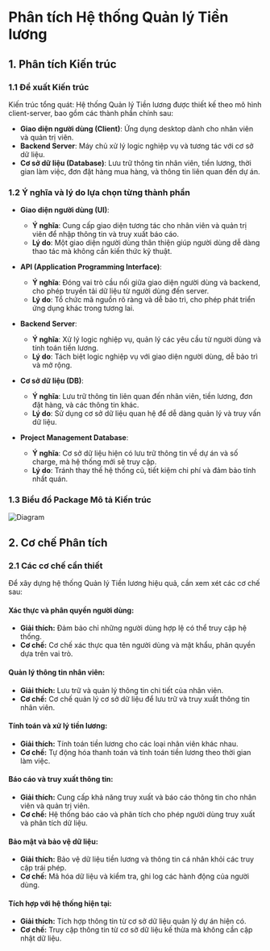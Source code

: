 
# Phân tích Hệ thống Quản lý Tiền lương

## 1. Phân tích Kiến trúc

### 1.1 Đề xuất Kiến trúc
Kiến trúc tổng quát: Hệ thống Quản lý Tiền lương được thiết kế theo mô hình client-server, bao gồm các thành phần chính sau:

- **Giao diện người dùng (Client)**: Ứng dụng desktop dành cho nhân viên và quản trị viên.
- **Backend Server**: Máy chủ xử lý logic nghiệp vụ và tương tác với cơ sở dữ liệu.
- **Cơ sở dữ liệu (Database)**: Lưu trữ thông tin nhân viên, tiền lương, thời gian làm việc, đơn đặt hàng mua hàng, và thông tin liên quan đến dự án.

### 1.2 Ý nghĩa và lý do lựa chọn từng thành phần
- **Giao diện người dùng (UI)**:
  - **Ý nghĩa**: Cung cấp giao diện tương tác cho nhân viên và quản trị viên để nhập thông tin và truy xuất báo cáo.
  - **Lý do**: Một giao diện người dùng thân thiện giúp người dùng dễ dàng thao tác mà không cần kiến thức kỹ thuật.

- **API (Application Programming Interface)**:
  - **Ý nghĩa**: Đóng vai trò cầu nối giữa giao diện người dùng và backend, cho phép truyền tải dữ liệu từ người dùng đến server.
  - **Lý do**: Tổ chức mã nguồn rõ ràng và dễ bảo trì, cho phép phát triển ứng dụng khác trong tương lai.

- **Backend Server**:
  - **Ý nghĩa**: Xử lý logic nghiệp vụ, quản lý các yêu cầu từ người dùng và tính toán tiền lương.
  - **Lý do**: Tách biệt logic nghiệp vụ với giao diện người dùng, dễ bảo trì và mở rộng.

- **Cơ sở dữ liệu (DB)**:
  - **Ý nghĩa**: Lưu trữ thông tin liên quan đến nhân viên, tiền lương, đơn đặt hàng, và các thông tin khác.
  - **Lý do**: Sử dụng cơ sở dữ liệu quan hệ để dễ dàng quản lý và truy vấn dữ liệu.

- **Project Management Database**:
  - **Ý nghĩa**: Cơ sở dữ liệu hiện có lưu trữ thông tin về dự án và số charge, mà hệ thống mới sẽ truy cập.
  - **Lý do**: Tránh thay thế hệ thống cũ, tiết kiệm chi phí và đảm bảo tính nhất quán.
### 1.3 Biểu đồ Package Mô tả Kiến trúc

![Diagram](https://www.plantuml.com/plantuml/png/NO-n3e8m48RtFiM5dLSmY3gGQCBYH1ZEUXAqN4dl68ZntIscHiFMVFtptVyNeXXq6fmPqJwm8yXshYVM39u6e3aB1QXOATpGKcjUvXSiuuFucfBRkceXppVGb9FqJ29mz5rlMmDhb79xLBoWhAnVchI7ONH-9eA5Vrmrpi4xzmU2lvDLE257mq2iwIzgLmFIvQMhAMBtEFmD)

## 2. Cơ chế Phân tích

### 2.1 Các cơ chế cần thiết

Để xây dựng hệ thống Quản lý Tiền lương hiệu quả, cần xem xét các cơ chế sau:

#### Xác thực và phân quyền người dùng:
- **Giải thích:** Đảm bảo chỉ những người dùng hợp lệ có thể truy cập hệ thống.
- **Cơ chế:** Cơ chế xác thực qua tên người dùng và mật khẩu, phân quyền dựa trên vai trò.

#### Quản lý thông tin nhân viên:
- **Giải thích:** Lưu trữ và quản lý thông tin chi tiết của nhân viên.
- **Cơ chế:** Cơ chế quản lý cơ sở dữ liệu để lưu trữ và truy xuất thông tin nhân viên.

#### Tính toán và xử lý tiền lương:
- **Giải thích:** Tính toán tiền lương cho các loại nhân viên khác nhau.
- **Cơ chế:** Tự động hóa thanh toán và tính toán tiền lương theo thời gian làm việc.

#### Báo cáo và truy xuất thông tin:
- **Giải thích:** Cung cấp khả năng truy xuất và báo cáo thông tin cho nhân viên và quản trị viên.
- **Cơ chế:** Hệ thống báo cáo và phân tích cho phép người dùng truy xuất và phân tích dữ liệu.

#### Bảo mật và bảo vệ dữ liệu:
- **Giải thích:** Bảo vệ dữ liệu tiền lương và thông tin cá nhân khỏi các truy cập trái phép.
- **Cơ chế:** Mã hóa dữ liệu và kiểm tra, ghi log các hành động của người dùng.

#### Tích hợp với hệ thống hiện tại:
- **Giải thích:** Tích hợp thông tin từ cơ sở dữ liệu quản lý dự án hiện có.
- **Cơ chế:** Truy cập thông tin từ cơ sở dữ liệu kế thừa mà không cần cập nhật dữ liệu.

